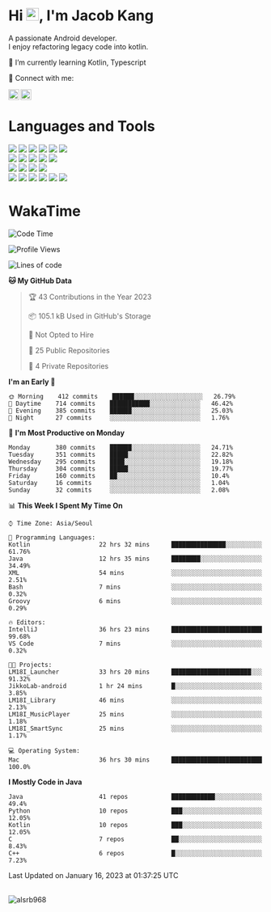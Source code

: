 # Hi <img src="https://media.giphy.com/media/hvRJCLFzcasrR4ia7z/giphy.gif" width="25px">, I'm Jacob Kang
A passionate Android developer.
</br>
I enjoy refactoring legacy code into kotlin.

🌱 I’m currently learning Kotlin, Typescript

🤝 Connect with me:

<a href="https://www.linkedin.com/in/minkyu-kang-b7477b1b2/"><img align="left" src="https://raw.githubusercontent.com/yushi1007/yushi1007/main/images/linkedin.svg" alt="Minkyu Kang | LinkedIn" width="21px"/></a>
<a href="https://www.instagram.com/_jacob_kang/"><img align="left" src="https://raw.githubusercontent.com/yushi1007/yushi1007/main/images/instagram.svg" alt="Jacob Kang | Instagram" width="21px"/></a>

</br>

# Languages and Tools

<div align="left">
<img src="https://img.shields.io/badge/java-007396?logo=java&logoColor=white"/>
<img src="https://img.shields.io/badge/kotlin-7F52FF?logo=kotlin&logoColor=white"/>
<img src="https://img.shields.io/badge/python-3776AB?logo=python&logoColor=white"/>
<img src="https://img.shields.io/badge/bash shell-4EAA25?logo=gnubash&logoColor=white"/>
<img src="https://img.shields.io/badge/c-A8B9CC?logo=c&logoColor=white"/>
<img src="https://img.shields.io/badge/c++-00599C?logo=c%2b%2b&logoColor=white"/>
</div>
<div align="left">
<img src="https://img.shields.io/badge/git-F05032?logo=git&logoColor=white"/>
<img src="https://img.shields.io/badge/github-181717?logo=github&logoColor=white"/>
<img src="https://img.shields.io/badge/mysql-4479A1?logo=mysql&logoColor=white"/>
<img src="https://img.shields.io/badge/sqlite-003B57?logo=sqlite&logoColor=white"/>
<img src="https://img.shields.io/badge/amazon AWS-232F3E?logo=amazonaws&logoColor=white"/>
</div>
<div align="left">
<img src="https://img.shields.io/badge/android-3DDC84?logo=android&logoColor=white"/>
<img src="https://img.shields.io/badge/linux-FCC624?logo=linux&logoColor=white"/>
<img src="https://img.shields.io/badge/flask-000000?logo=flask&logoColor=white"/>
<img src="https://img.shields.io/badge/arduino-00979D?logo=arduino&logoColor=white"/>
</div>
<div align="left">
<img src="https://img.shields.io/badge/slack-4A154B?logo=slack&logoColor=white"/>
<img src="https://img.shields.io/badge/notion-000000?logo=notion&logoColor=white"/>
<img src="https://img.shields.io/badge/jira-0052CC?logo=jira&logoColor=white"/>
<img src="https://img.shields.io/badge/postman-FF6C37?logo=postman&logoColor=white"/>
<img src="https://img.shields.io/badge/intellij-000000?logo=intellijidea&logoColor=white"/>
<img src="https://img.shields.io/badge/pycharm-000000?logo=pycharm&logoColor=white"/>
</div>

# WakaTime

<!--START_SECTION:waka-->
![Code Time](http://img.shields.io/badge/Code%20Time-1%2C900%20hrs%2030%20mins-blue)

![Profile Views](http://img.shields.io/badge/Profile%20Views-0-blue)

![Lines of code](https://img.shields.io/badge/From%20Hello%20World%20I%27ve%20Written-188%20Thousand%20lines%20of%20code-blue)

**🐱 My GitHub Data** 

> 🏆 43 Contributions in the Year 2023
 > 
> 📦 105.1 kB Used in GitHub's Storage 
 > 
> 🚫 Not Opted to Hire
 > 
> 📜 25 Public Repositories 
 > 
> 🔑 4 Private Repositories  
 > 
**I'm an Early 🐤** 

```text
🌞 Morning    412 commits    ██████░░░░░░░░░░░░░░░░░░░   26.79% 
🌆 Daytime    714 commits    ███████████░░░░░░░░░░░░░░   46.42% 
🌃 Evening    385 commits    ██████░░░░░░░░░░░░░░░░░░░   25.03% 
🌙 Night      27 commits     ░░░░░░░░░░░░░░░░░░░░░░░░░   1.76%

```
📅 **I'm Most Productive on Monday** 

```text
Monday       380 commits    ██████░░░░░░░░░░░░░░░░░░░   24.71% 
Tuesday      351 commits    █████░░░░░░░░░░░░░░░░░░░░   22.82% 
Wednesday    295 commits    ████░░░░░░░░░░░░░░░░░░░░░   19.18% 
Thursday     304 commits    █████░░░░░░░░░░░░░░░░░░░░   19.77% 
Friday       160 commits    ██░░░░░░░░░░░░░░░░░░░░░░░   10.4% 
Saturday     16 commits     ░░░░░░░░░░░░░░░░░░░░░░░░░   1.04% 
Sunday       32 commits     ░░░░░░░░░░░░░░░░░░░░░░░░░   2.08%

```


📊 **This Week I Spent My Time On** 

```text
⌚︎ Time Zone: Asia/Seoul

💬 Programming Languages: 
Kotlin                   22 hrs 32 mins      ███████████████░░░░░░░░░░   61.76% 
Java                     12 hrs 35 mins      ████████░░░░░░░░░░░░░░░░░   34.49% 
XML                      54 mins             ░░░░░░░░░░░░░░░░░░░░░░░░░   2.51% 
Bash                     7 mins              ░░░░░░░░░░░░░░░░░░░░░░░░░   0.32% 
Groovy                   6 mins              ░░░░░░░░░░░░░░░░░░░░░░░░░   0.29%

🔥 Editors: 
IntelliJ                 36 hrs 23 mins      █████████████████████████   99.68% 
VS Code                  7 mins              ░░░░░░░░░░░░░░░░░░░░░░░░░   0.32%

🐱‍💻 Projects: 
LM18I_Launcher           33 hrs 20 mins      ██████████████████████░░░   91.32% 
JikkoLab-android         1 hr 24 mins        █░░░░░░░░░░░░░░░░░░░░░░░░   3.85% 
LM18I_Library            46 mins             ░░░░░░░░░░░░░░░░░░░░░░░░░   2.13% 
LM18I_MusicPlayer        25 mins             ░░░░░░░░░░░░░░░░░░░░░░░░░   1.18% 
LM18I_SmartSync          25 mins             ░░░░░░░░░░░░░░░░░░░░░░░░░   1.17%

💻 Operating System: 
Mac                      36 hrs 30 mins      █████████████████████████   100.0%

```

**I Mostly Code in Java** 

```text
Java                     41 repos            ████████████░░░░░░░░░░░░░   49.4% 
Python                   10 repos            ███░░░░░░░░░░░░░░░░░░░░░░   12.05% 
Kotlin                   10 repos            ███░░░░░░░░░░░░░░░░░░░░░░   12.05% 
C                        7 repos             ██░░░░░░░░░░░░░░░░░░░░░░░   8.43% 
C++                      6 repos             █░░░░░░░░░░░░░░░░░░░░░░░░   7.23%

```



 Last Updated on January 16, 2023 at 01:37:25 UTC
<!--END_SECTION:waka-->

</br>

<div align="left">
<img align="left" src="https://github-readme-stats.vercel.app/api/top-langs?username=alsrb968&show_icons=true&locale=en&layout=compact&theme=dark" alt="alsrb968" />
</div>
